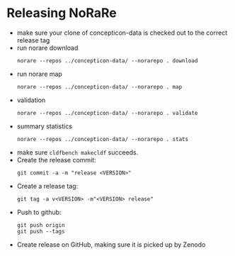 # Releasing NoRaRe

- make sure your clone of concepticon-data is checked out to the correct release tag
- run norare download
  ```shell
  norare --repos ../concepticon-data/ --norarepo . download
  ```
- run norare map
  ```shell
  norare --repos ../concepticon-data/ --norarepo . map
  ```
- validation
  ```shell
  norare --repos ../concepticon-data/ --norarepo . validate
  ```
- summary statistics
  ```shell
  norare --repos ../concepticon-data/ --norarepo . stats
  ```
- make sure `cldfbench makecldf` succeeds.
- Create the release commit:
  ```shell
  git commit -a -m "release <VERSION>"
  ```
- Create a release tag:
  ```
  git tag -a v<VERSION> -m"<VERSION> release"
  ```
- Push to github:
  ```
  git push origin
  git push --tags
  ```
- Create release on GitHub, making sure it is picked up by Zenodo
